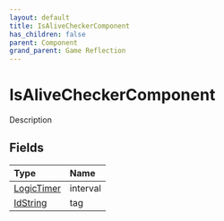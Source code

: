 ```yaml
---
layout: default
title: IsAliveCheckerComponent
has_children: false
parent: Component
grand_parent: Game Reflection
---
```

# IsAliveCheckerComponent
Description 

## Fields

| Type | Name |
|:----------|:--------------|
| [LogicTimer](/riftbreaker-wiki/docs/game-reflection/classes/logic_timer/) | interval |
| [IdString](/riftbreaker-wiki/docs/game-reflection/components/id_string/) | tag |

